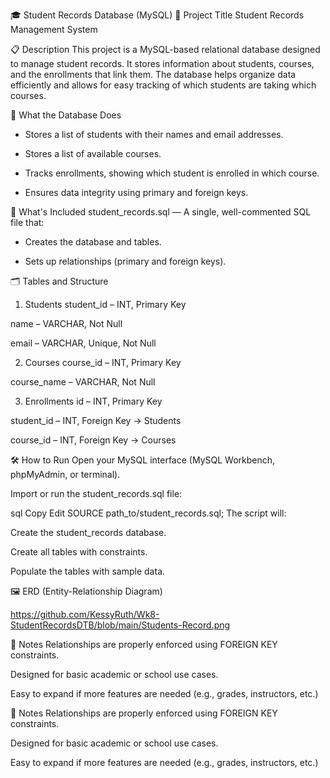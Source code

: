 🎓 Student Records Database (MySQL)
📘 Project Title
Student Records Management System

📋 Description
This project is a MySQL-based relational database designed to manage student records. It stores information about students, courses, and the enrollments that link them. The database helps organize data efficiently and allows for easy tracking of which students are taking which courses.

🧱 What the Database Does
- Stores a list of students with their names and email addresses.

- Stores a list of available courses.

- Tracks enrollments, showing which student is enrolled in which course.

- Ensures data integrity using primary and foreign keys.


📁 What's Included
student_records.sql — A single, well-commented SQL file that:

- Creates the database and tables.

- Sets up relationships (primary and foreign keys).


🗂️ Tables and Structure
1. Students
student_id – INT, Primary Key

name – VARCHAR, Not Null

email – VARCHAR, Unique, Not Null

2. Courses
course_id – INT, Primary Key

course_name – VARCHAR, Not Null

3. Enrollments
id – INT, Primary Key

student_id – INT, Foreign Key → Students

course_id – INT, Foreign Key → Courses

🛠️ How to Run
Open your MySQL interface (MySQL Workbench, phpMyAdmin, or terminal).

Import or run the student_records.sql file:

sql
Copy
Edit
SOURCE path_to/student_records.sql;
The script will:

Create the student_records database.

Create all tables with constraints.

Populate the tables with sample data.

🖼️ ERD (Entity-Relationship Diagram)

https://github.com/KessyRuth/Wk8-StudentRecordsDTB/blob/main/Students-Record.png

📌 Notes
Relationships are properly enforced using FOREIGN KEY constraints.

Designed for basic academic or school use cases.

Easy to expand if more features are needed (e.g., grades, instructors, etc.)



📌 Notes
Relationships are properly enforced using FOREIGN KEY constraints.

Designed for basic academic or school use cases.

Easy to expand if more features are needed (e.g., grades, instructors, etc.)

